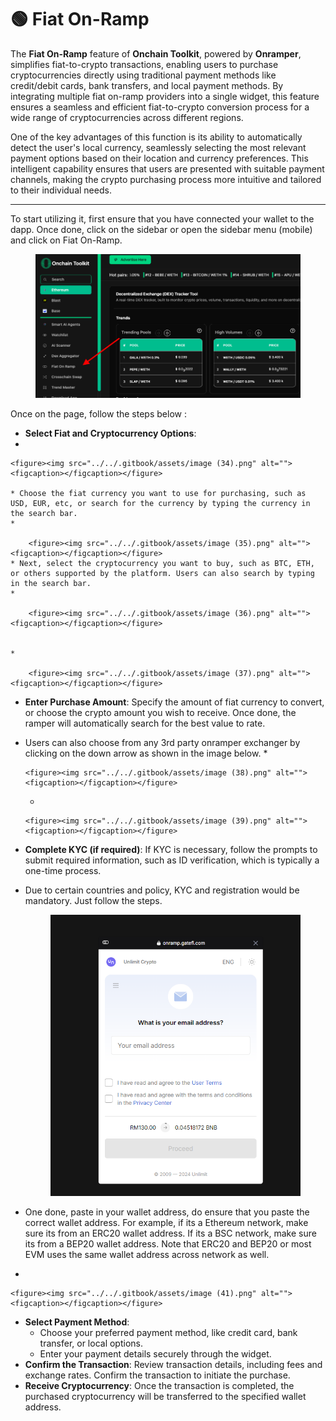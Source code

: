 # 🟢 Fiat On-Ramp

The **Fiat On-Ramp** feature of **Onchain Toolkit**, powered by **Onramper**, simplifies fiat-to-crypto transactions, enabling users to purchase cryptocurrencies directly using traditional payment methods like credit/debit cards, bank transfers, and local payment methods. By integrating multiple fiat on-ramp providers into a single widget, this feature ensures a seamless and efficient fiat-to-crypto conversion process for a wide range of cryptocurrencies across different regions.

One of the key advantages of this function is its ability to automatically detect the user's local currency, seamlessly selecting the most relevant payment options based on their location and currency preferences. This intelligent capability ensures that users are presented with suitable payment channels, making the crypto purchasing process more intuitive and tailored to their individual needs.

***

To start utilizing it, first ensure that you have connected your wallet to the dapp. Once done, click on the sidebar or open the sidebar menu (mobile) and click on Fiat On-Ramp.

<figure><img src="../../.gitbook/assets/resized2.png" alt=""><figcaption></figcaption></figure>

Once on the page, follow the steps below :

* **Select Fiat and Cryptocurrency Options**:
*

    <figure><img src="../../.gitbook/assets/image (34).png" alt=""><figcaption></figcaption></figure>

    * Choose the fiat currency you want to use for purchasing, such as USD, EUR, etc, or search for the currency by typing the currency in the search bar.
    *

        <figure><img src="../../.gitbook/assets/image (35).png" alt=""><figcaption></figcaption></figure>
    * Next, select the cryptocurrency you want to buy, such as BTC, ETH, or others supported by the platform. Users can also search by typing in the search bar.
    *

        <figure><img src="../../.gitbook/assets/image (36).png" alt=""><figcaption></figcaption></figure>


    *

        <figure><img src="../../.gitbook/assets/image (37).png" alt=""><figcaption></figcaption></figure>


* **Enter Purchase Amount**: Specify the amount of fiat currency to convert, or choose the crypto amount you wish to receive. Once done, the ramper will automatically search for the best value to rate.
* Users can also choose from any 3rd party onramper exchanger by clicking on the down arrow as shown in the image below.
  *

      <figure><img src="../../.gitbook/assets/image (38).png" alt=""><figcaption></figcaption></figure>


  *

      <figure><img src="../../.gitbook/assets/image (39).png" alt=""><figcaption></figcaption></figure>



* **Complete KYC (if required)**: If KYC is necessary, follow the prompts to submit required information, such as ID verification, which is typically a one-time process.
*   Due to certain countries and policy, KYC and registration would be mandatory. Just follow the steps.

    <figure><img src="../../.gitbook/assets/image (40).png" alt=""><figcaption></figcaption></figure>


* One done, paste in your wallet address, do ensure that you paste the correct wallet address. For example, if its a Ethereum network, make sure its from an ERC20 wallet address. If its a BSC network, make sure its from a BEP20 wallet address. Note that ERC20 and BEP20 or most EVM uses the same wallet address across network as well.
*

    <figure><img src="../../.gitbook/assets/image (41).png" alt=""><figcaption></figcaption></figure>


* **Select Payment Method**:
  * Choose your preferred payment method, like credit card, bank transfer, or local options.
  * Enter your payment details securely through the widget.
* **Confirm the Transaction**: Review transaction details, including fees and exchange rates. Confirm the transaction to initiate the purchase.
* **Receive Cryptocurrency**: Once the transaction is completed, the purchased cryptocurrency will be transferred to the specified wallet address.
